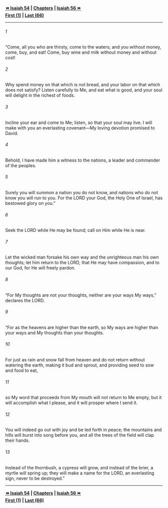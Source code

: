   
**[⏪ Isaiah 54](./Isaiah%2054.md) | [Chapters](./_index.md) | [Isaiah 56 ⏩](./Isaiah%2056.md)**  
**[First (1)](./Isaiah%201.md) | [Last (66)](./Isaiah%2066.md)**  
  
---  
  
###### 1  
“Come, all you who are thirsty, come to the waters; and you without money, come, buy, and eat! Come, buy wine and milk without money and without cost!  
  
###### 2  
Why spend money on that which is not bread, and your labor on that which does not satisfy? Listen carefully to Me, and eat what is good, and your soul will delight in the richest of foods.  
  
###### 3  
Incline your ear and come to Me; listen, so that your soul may live. I will make with you an everlasting covenant—My loving devotion promised to David.  
  
###### 4  
Behold, I have made him a witness to the nations, a leader and commander of the peoples.  
  
###### 5  
Surely you will summon a nation you do not know, and nations who do not know you will run to you. For the LORD your God, the Holy One of Israel, has bestowed glory on you.”  
  
###### 6  
Seek the LORD while He may be found; call on Him while He is near.  
  
###### 7  
Let the wicked man forsake his own way and the unrighteous man his own thoughts; let him return to the LORD, that He may have compassion, and to our God, for He will freely pardon.  
  
###### 8  
“For My thoughts are not your thoughts, neither are your ways My ways,” declares the LORD.  
  
###### 9  
“For as the heavens are higher than the earth, so My ways are higher than your ways and My thoughts than your thoughts.  
  
###### 10  
For just as rain and snow fall from heaven and do not return without watering the earth, making it bud and sprout, and providing seed to sow and food to eat,  
  
###### 11  
so My word that proceeds from My mouth will not return to Me empty, but it will accomplish what I please, and it will prosper where I send it.  
  
###### 12  
You will indeed go out with joy and be led forth in peace; the mountains and hills will burst into song before you, and all the trees of the field will clap their hands.  
  
###### 13  
Instead of the thornbush, a cypress will grow, and instead of the brier, a myrtle will spring up; they will make a name for the LORD, an everlasting sign, never to be destroyed.”  
  
  
---  
  
**[⏪ Isaiah 54](./Isaiah%2054.md) | [Chapters](./_index.md) | [Isaiah 56 ⏩](./Isaiah%2056.md)**  
**[First (1)](./Isaiah%201.md) | [Last (66)](./Isaiah%2066.md)**  
  
